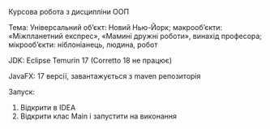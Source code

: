 Курсова робота з дисципліни ООП 

Тема: Універсальний об’єкт: Новий Нью-Йорк; макрооб’єкти: «Міжпланетний експрес», «Мамині дружні роботи», винахід професора; мікрооб’єкти: ніблоніанець, людина, робот 

JDK: Eclipse Temurin 17 (Corretto 18 не працює)

JavaFX: 17 версії, завантажується з maven репозиторія

Запуск:
1. Відкрити в IDEA
2. Відкрити клас Main і запустити на виконання